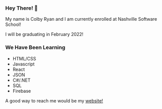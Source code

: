 ### Hey There! 👋

My name is Colby Ryan and I am currently enrolled at Nashville Software School! 

I will be graduating in February 2022!

### We Have Been Learning 
  - HTML/CSS
  - Javascript
  - React
  - JSON
  - C#/.NET
  - SQL
  - Firebase

A good way to reach me would be my [website!](http://colbyryan.github.io/personal-website)


<!--
**colbyryan/colbyryan** is a ✨ _special_ ✨ repository because its `README.md` (this file) appears on your GitHub profile.

Here are some ideas to get you started:

- 🔭 I’m currently working on ...
- 🌱 I’m currently learning ...
- 👯 I’m looking to collaborate on ...
- 🤔 I’m looking for help with ...
- 💬 Ask me about ...
- 📫 How to reach me: ...
- 😄 Pronouns: ...
- ⚡ Fun fact: ...
-->
